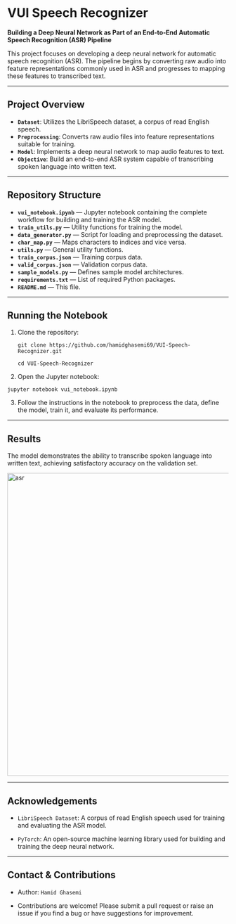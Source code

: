 # VUI Speech Recognizer

**Building a Deep Neural Network as Part of an End-to-End Automatic Speech Recognition (ASR) Pipeline**

This project focuses on developing a deep neural network for automatic speech recognition (ASR). The pipeline begins by converting raw audio into feature representations commonly used in ASR and progresses to mapping these features to transcribed text.

---

## Project Overview

- **`Dataset`**: Utilizes the LibriSpeech dataset, a corpus of read English speech.
- **`Preprocessing`**: Converts raw audio files into feature representations suitable for training.
- **`Model`**: Implements a deep neural network to map audio features to text.
- **`Objective`**: Build an end-to-end ASR system capable of transcribing spoken language into written text.

---

## Repository Structure

- **`vui_notebook.ipynb`** — Jupyter notebook containing the complete workflow for building and training the ASR model.
- **`train_utils.py`** — Utility functions for training the model.
- **`data_generator.py`** — Script for loading and preprocessing the dataset.
- **`char_map.py`** — Maps characters to indices and vice versa.
- **`utils.py`** — General utility functions.
- **`train_corpus.json`** — Training corpus data.
- **`valid_corpus.json`** — Validation corpus data.
- **`sample_models.py`** — Defines sample model architectures.
- **`requirements.txt`** — List of required Python packages.
- **`README.md`** — This file.

---

## Running the Notebook

1. Clone the repository:

    `git clone https://github.com/hamidghasemi69/VUI-Speech-Recognizer.git`
    
    `cd VUI-Speech-Recognizer`

2. Open the Jupyter notebook:

  `jupyter notebook vui_notebook.ipynb`

3. Follow the instructions in the notebook to preprocess the data, define the model, train it, and evaluate its performance.

---

## Results

The model demonstrates the ability to transcribe spoken language into written text, achieving satisfactory accuracy on the validation set.

<img width="689" alt="asr" src="https://github.com/hamidghasemi69/VUI-Speech-Recognizer/assets/22797186/7fcf8672-1b9a-4f7a-976e-350d3b34c7dc">


---

## Acknowledgements

- `LibriSpeech Dataset`: A corpus of read English speech used for training and evaluating the ASR model.

- `PyTorch`: An open-source machine learning library used for building and training the deep neural network.


---

## Contact & Contributions

- Author: `Hamid Ghasemi`

- Contributions are welcome! Please submit a pull request or raise an issue if you find a bug or have suggestions for improvement.


